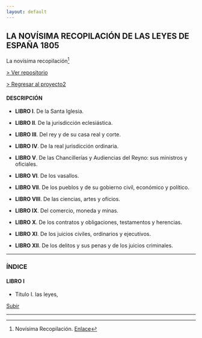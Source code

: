 ```yaml
---
layout: default
---
```

## LA NOVÍSIMA RECOPILACIÓN DE LAS LEYES DE ESPAÑA 1805
La novísima recopilación[^1]

[> Ver repositorio]( )

[> Regresar al proyecto2](https://actio1680.github.io/proyecto2/presentacion2)

#### DESCRIPCIÓN
- **LIBRO I**. De la Santa Iglesia.

- **LIBRO II**. De la jurisdicción eclesiástica.

- **LIBRO III**. Del rey y de su casa real y corte.

- **LIBRO IV**. De la real jurisdicción ordinaria.

- **LIBRO V**. De las Chancillerías y Audiencias del Reyno: sus ministros y oficiales.

- **LIBRO VI**. De los vasallos.

- **LIBRO VII**. De los pueblos y de su gobierno civil, económico y político.

- **LIBRO VIII**. De las ciencias, artes y ofícios.

- **LIBRO IX**. Del comercio, moneda y minas.

- **LIBRO X**. De los contratos y obligaciones, testamentos y herencias.

- **LIBRO XI**. De los juicios civiles, ordinarios y ejecutivos.

- **LIBRO XII**. De los delitos y sus penas y de los juicios criminales.

---
### ÍNDICE
#### LIBRO I

- Titulo I. las leyes,






[Subir](#Top)

---

[^1]: Novísima Recopilación. [Enlace](https://www.boe.es/biblioteca_juridica/publicacion.php?id=PUB-LH-1993-63)
